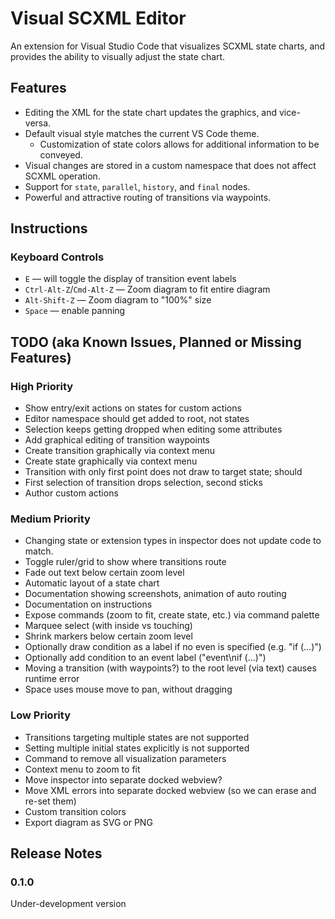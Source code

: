# Visual SCXML Editor

An extension for Visual Studio Code that visualizes SCXML state charts, and provides the ability to visually adjust the state chart.


## Features

* Editing the XML for the state chart updates the graphics, and vice-versa.
* Default visual style matches the current VS Code theme.
  * Customization of state colors allows for additional information to be conveyed.
* Visual changes are stored in a custom namespace that does not affect SCXML operation.
* Support for `state`, `parallel`, `history`, and `final` nodes.
* Powerful and attractive routing of transitions via waypoints.


## Instructions

### Keyboard Controls

* `E` — will toggle the display of transition event labels
* `Ctrl-Alt-Z`/`Cmd-Alt-Z` — Zoom diagram to fit entire diagram
* `Alt-Shift-Z` — Zoom diagram to "100%" size
* `Space` — enable panning


## TODO (aka Known Issues, Planned or Missing Features)

### High Priority

* Show entry/exit actions on states for custom actions
* Editor namespace should get added to root, not states
* Selection keeps getting dropped when editing some attributes
* Add graphical editing of transition waypoints
* Create transition graphically via context menu
* Create state graphically via context menu
* Transition with only first point does not draw to target state; should
* First selection of transition drops selection, second sticks
* Author custom actions


### Medium Priority

* Changing state or extension types in inspector does not update code to match.
* Toggle ruler/grid to show where transitions route
* Fade out text below certain zoom level
* Automatic layout of a state chart
* Documentation showing screenshots, animation of auto routing
* Documentation on instructions
* Expose commands (zoom to fit, create state, etc.) via command palette
* Marquee select (with inside vs touching)
* Shrink markers below certain zoom level
* Optionally draw condition as a label if no even is specified (e.g. "if (…)")
* Optionally add condition to an event label ("event\nif (…)")
* Moving a transition (with waypoints?) to the root level (via text) causes runtime error
* Space uses mouse move to pan, without dragging


### Low Priority

* Transitions targeting multiple states are not supported
* Setting multiple initial states explicitly is not supported
* Command to remove all visualization parameters
* Context menu to zoom to fit
* Move inspector into separate docked webview?
* Move XML errors into separate docked webview (so we can erase and re-set them)
* Custom transition colors
* Export diagram as SVG or PNG



## Release Notes

### 0.1.0

Under-development version
